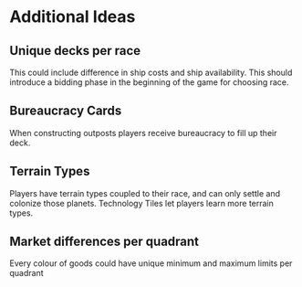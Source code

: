 # Additional Ideas

## Unique decks per race
This could include difference in ship costs and ship availability.
This should introduce a bidding phase in the beginning of the game for choosing race.

## Bureaucracy Cards
When constructing outposts players receive bureaucracy to fill up their deck.

## Terrain Types
Players have terrain types coupled to their race, and can only settle and colonize those planets.
Technology Tiles let players learn more terrain types.

## Market differences per quadrant
Every colour of goods could have unique minimum and maximum limits per quadrant